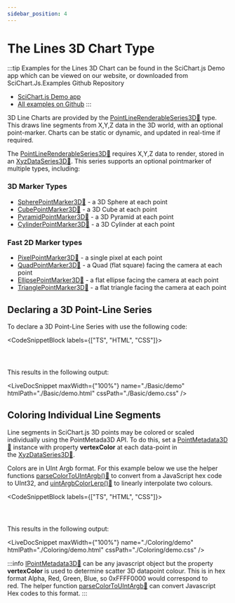 ```yaml
---
sidebar_position: 4
---
```


# The Lines 3D Chart Type

:::tip
Examples for the Lines 3D Chart can be found in the SciChart.js Demo app which can be viewed on our website, or downloaded from SciChart.Js.Examples Github Repository

*   [SciChart.js Demo app](https://demo.scichart.com/javascript-3d-point-line-chart)
*   [All examples on Github](https://github.com/abtsoftware/scichart.js.examples)
:::

3D Line Charts are provided by the [PointLineRenderableSeries3D:blue_book:](https://www.scichart.com/documentation/js/current/typedoc/classes/pointlinerenderableseries3d.html) type. This draws line segments from X,Y,Z data in the 3D world, with an optional point-marker. Charts can be static or dynamic, and updated in real-time if required.

<ChartFromSciChartDemo src="https://demo.scichart.com/iframe/javascript-3d-point-line-chart" title="3D Point Lines Chart" description="showing how to draw a Waterfall chart in 3D using SciChart.js" />

The [PointLineRenderableSeries3D:blue_book:](https://www.scichart.com/documentation/js/current/typedoc/classes/pointlinerenderableseries3d.html) requires X,Y,Z data to render, stored in an [XyzDataSeries3D:blue_book:](https://www.scichart.com/documentation/js/current/typedoc/classes/xyzdataseries3d.html). This series supports an optional pointmarker of multiple types, including:

### 3D Marker Types

*   [SpherePointMarker3D:blue_book:](https://www.scichart.com/documentation/js/current/typedoc/classes/spherepointmarker3d.html) - a 3D Sphere at each point
*   [CubePointMarker3D:blue_book:](https://www.scichart.com/documentation/js/current/typedoc/classes/cubepointmarker3d.html) - a 3D Cube at each point
*   [PyramidPointMarker3D:blue_book:](https://www.scichart.com/documentation/js/current/typedoc/classes/pyramidpointmarker3d.html) - a 3D Pyramid at each point
*   [CylinderPointMarker3D:blue_book:](https://www.scichart.com/documentation/js/current/typedoc/classes/cylinderpointmarker3d.html) - a 3D Cylinder at each point

### Fast 2D Marker types

*   [PixelPointMarker3D:blue_book:](https://www.scichart.com/documentation/js/current/typedoc/classes/pixelpointmarker3d.html) - a single pixel at each point
*   [QuadPointMarker3D:blue_book:](https://www.scichart.com/documentation/js/current/typedoc/classes/quadpointmarker.html) - a Quad (flat square) facing the camera at each point
*   [EllipsePointMarker3D:blue_book:](https://www.scichart.com/documentation/js/current/typedoc/classes/ellipsepointmarker3d.html) - a flat ellipse facing the camera at each point
*   [TrianglePointMarker3D:blue_book:](https://www.scichart.com/documentation/js/current/typedoc/classes/trianglepointmarker3d.html) - a flat triangle facing the camera at each point

Declaring a 3D Point-Line Series
--------------------------------

To declare a 3D Point-Line Series with use the following code:

<CodeSnippetBlock labels={["TS", "HTML", "CSS"]}>
```ts {} showLineNumbers file=./Basic/demo.ts start=region_A_start end=region_A_end

```
```html showLineNumbers file=./Basic/demo.html
```
```css showLineNumbers file=./Basic/demo.css
```
</CodeSnippetBlock>

This results in the following output: 

<LiveDocSnippet maxWidth={"100%"} name="./Basic/demo" htmlPath="./Basic/demo.html" cssPath="./Basic/demo.css" />

Coloring Individual Line Segments
---------------------------------

Line segments in SciChart.js 3D points may be colored or scaled individually using the PointMetada3D API. To do this, set a [PointMetadata3D:blue_book:](https://www.scichart.com/documentation/js/current/typedoc/interfaces/ipointmetadata3d.html) instance with property **vertexColor** at each data-point in the [XyzDataSeries3D:blue_book:](https://www.scichart.com/documentation/js/current/typedoc/classes/xyzdataseries3d.html).

Colors are in UInt Argb format. For this example below we use the helper functions [parseColorToUIntArgb():blue_book:](https://www.scichart.com/documentation/js/current/typedoc/index.html#parsecolortouintargb) to convert from a JavaScript hex code to UInt32, and [uintArgbColorLerp():blue_book:](https://www.scichart.com/documentation/js/current/typedoc/index.html#uintargbcolorlerp) to linearly interpolate two colours.

<CodeSnippetBlock labels={["TS", "HTML", "CSS"]}>
```ts {} showLineNumbers file=./Coloring/demo.ts start=region_A_start end=region_A_end

```
```html showLineNumbers file=./Coloring/demo.html
```
```css showLineNumbers file=./Coloring/demo.css
```
</CodeSnippetBlock>

This results in the following output: 

<LiveDocSnippet maxWidth={"100%"} name="./Coloring/demo" htmlPath="./Coloring/demo.html" cssPath="./Coloring/demo.css" />

:::info
[IPointMetadata3D:blue_book:](https://www.scichart.com/documentation/js/current/typedoc/interfaces/ipointmetadata3d.html) can be any javascript object but the property **vertexColor** is used to determine scatter 3D datapoint colour. This is in hex format Alpha, Red, Green, Blue, so 0xFFFF0000 would correspond to red. The helper function [parseColorToUIntArgb:blue_book:](https://www.scichart.com/documentation/js/current/typedoc/index.html#parseColorToUIntArgb) can convert Javascript Hex codes to this format.
:::